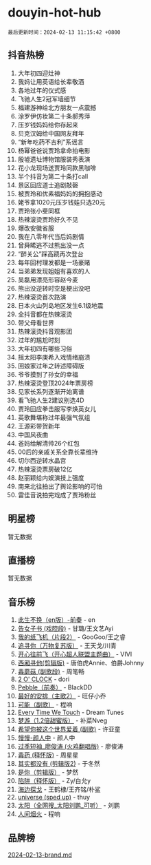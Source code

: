 # douyin-hot-hub

`最后更新时间：2024-02-13 11:15:42 +0800`

## 抖音热榜

1. 大年初四迎灶神
1. 我妈让用英语给长辈敬酒
1. 各地过年的仪式感
1. 飞驰人生2冠军墙细节
1. 福建游神给北方朋友一点震撼
1. 涂罗伊仿妆第二十条郝秀萍
1. 压岁钱妈妈给你存起来
1. 贝克汉姆给中国网友拜年
1. “新年吃药不吉利”系谣言
1. 杨幂爸爸说贾玲拿命拍电影
1. 殷墟遗址博物馆服装秀表演
1. 花小龙现场送贾玲同款黑咖啡
1. 半个抖音为第二十条打call
1. 景区回应道士追剧敲磬
1. 被贾玲和优素福妈妈的拥抱感动
1. 姥爷拿1020元压岁钱娃只选20元
1. 贾玲张小斐同框
1. 热辣滚烫贾玲好久不见
1. 爆改安徽省服
1. 我在八零年代当后妈剧情
1. 曾舜晞逃不过熊出没一点
1. “醉关公”踩高跷再次登台
1. 每年回村理发都是一场豪赌
1. 当弟弟发现姐姐有喜欢的人
1. 吴磊用漂亮形容赵今麦
1. 熊出没逆转时空是梗出没吧
1. 热辣滚烫首次路演
1. 日本火山列岛地区发生6.1级地震
1. 全抖音都在热辣滚烫
1. 带父母看世界
1. 热辣滚烫抖音观影团
1. 过年的尴尬时刻
1. 大年初四有哪些习俗
1. 摇太阳李庚希入戏情绪崩溃
1. 回娘家过年之转述障碍版
1. 爷爷摸到了孙女的幸福
1. 热辣滚烫登顶2024年票房榜
1. 见家长系列逐渐开始离谱
1. 看飞驰人生2建议别选4D
1. 贾玲回应拳击服写李焕英女儿
1. 英歌舞堪称过年最强气氛组
1. 王源彩带贺新年
1. 中国风夜曲
1. 爸妈给解清帅26个红包
1. 00后的亲戚关系全靠长辈维持
1. 切尔西逆转水晶宫
1. 热辣滚烫票房破12亿
1. 赵丽颖给内娱演技上强度
1. 南来北往拍出了舆论影响的可怕
1. 雷佳音说拍完戏成了贾玲粉丝

## 明星榜

暂无数据

## 直播榜

暂无数据

## 音乐榜

1. [此生不换（en版）-前奏](https://sf6-cdn-tos.douyinstatic.com/obj/tos-cn-ve-2774/oMDvUGwhKrKYDEqXiMYEwxZqBWIJFA92CiLAO) - en
1. [告女子书 (戏腔段)](https://sf5-hl-cdn-tos.douyinstatic.com/obj/tos-cn-ve-2774/osCCzFxWgstBDi92ZfBB4ht7gQENBmQMAl0eI6) - 甘璐/王文艺Ayi
1. [我的纸飞机（片段2）](https://sf6-cdn-tos.douyinstatic.com/obj/tos-cn-ve-2774/oM2ZrKcg2CD5AeRB2gkeXOFB1IxAGJdZPazYHf) - GooGoo/王之睿
1. [追寻你（万物复苏版）](https://sf6-cdn-tos.douyinstatic.com/obj/tos-cn-ve-2774/oYeAZJsbjIDit9APmBg8u6uDUQnHmoCf3gbo74) - 王天戈/川青
1. [开心往前飞（开心超人联盟主题曲）](https://sf5-hl-cdn-tos.douyinstatic.com/obj/tos-cn-ve-2774/9d8fb7c82cf1421fb93a9fe925275e0a) - VIVI
1. [西厢寻他(剪辑版)](https://sf5-hl-cdn-tos.douyinstatic.com/obj/tos-cn-ve-2774/oUsAVfAQKlRNxEv5qxvIB8o5qmIWUcXbzJKJhw) - 唐伯虎Annie、伯爵Johnny
1. [毒蘑菇 (副歌段)](https://sf3-cdn-tos.douyinstatic.com/obj/tos-cn-ve-2774/ocDEUsfdLjxnlFXtfogBCiQCEqYB7QZgZ8VViM) - 周笔畅
1. [2 O' CLOCK](https://sf5-hl-cdn-tos.douyinstatic.com/obj/tos-cn-ve-2774/oIUBICeqlYQHTigCBOnCMlwBZJkgiBjt1oDfbg) - dori
1. [Pebble（前奏）](https://sf5-hl-cdn-tos.douyinstatic.com/obj/tos-cn-ve-2774/5e6913036e674b34b92df6abd1361f00) - BlackDD
1. [最好的安排（主歌2）](https://sf5-hl-cdn-tos.douyinstatic.com/obj/tos-cn-ve-2774/oMMZX1DuHpMwgoDztBmZswgQnbCeeANZxBHkFY) - 旺仔小乔
1. [可能（副歌）](https://sf5-hl-cdn-tos.douyinstatic.com/obj/tos-cn-ve-2774/cde1731888894259b333569393c2fb51) - 程响
1. [Every Time We Touch](https://sf5-hl-cdn-tos.douyinstatic.com/obj/tos-cn-ve-2774/ogN6lUKQeBBfEVhIOMikG1CcJjugxk1tztZyhP) - Dream Tunes
1. [梦游（1.2倍甜蜜版）](https://sf6-cdn-tos.douyinstatic.com/obj/tos-cn-ve-2774/o4gyAUm8hwufoEABmwVIiQtHsFuGzAEEWtNMzo) - 补菜Nveg
1. [希望你被这个世界爱着 (副歌)](https://sf5-hl-cdn-tos.douyinstatic.com/obj/tos-cn-ve-2774/oUHCmWQfZlE3QQBKBeD8rCFLpJzPgCpImhsxMt) - 许亚童
1. [慢慢-颜人中](https://sf6-cdn-tos.douyinstatic.com/obj/tos-cn-ve-2774/ocjHNfBXdBxQNC8ZGAeoLMFTUgtBg8bkExunDC) - 颜人中
1. [过季短袖_廖俊涛 (火鸡翻唱版)](https://sf3-cdn-tos.douyinstatic.com/obj/tos-cn-ve-2774/ogQVJl0tRBKxQgZji7YClFEBrVDeHpPTWfCZbQ) - 廖俊涛
1. [毒药 (释怀版)](https://sf6-cdn-tos.douyinstatic.com/obj/tos-cn-ve-2774/oYILMEAzspdZBIzy4frJNB8ZHPHWAhiwowd4Ad) - 周星星
1. [其实都没有 (剪辑版2)](https://sf6-cdn-tos.douyinstatic.com/obj/tos-cn-ve-2774/oEBNQenHZtBhxYjGgUDQk0BCHTigQafgFlbQ7k) - 于冬然
1. [是你（剪辑版）](https://sf5-hl-cdn-tos.douyinstatic.com/obj/tos-cn-ve-2774/46019dae783c4c969944217fe1cfafc4) - 梦然
1. [陷阱（释怀版）](https://sf3-cdn-tos.douyinstatic.com/obj/tos-cn-ve-2774/oE8C21LeZrzKLDFfQYgMzx4GAIHageG5IzayY7) - Zy/白允y
1. [海边探戈](https://sf6-cdn-tos.douyinstatic.com/obj/tos-cn-ve-2774/os9gE0VQCGqt6VQkZDyBBYvfSDY0QFe3vVmubn) - 王鹤棣/王齐铭/朴鲨
1. [universe (sped up)](https://sf3-cdn-tos.douyinstatic.com/obj/tos-cn-ve-2774/oIQnurQLDCsdYeegkM4CKuVb23MZBXtX6QB8bv) - thuy
1. [太阳（全网搜_太阳刘鹏_可听）](https://sf3-cdn-tos.douyinstatic.com/obj/tos-cn-ve-2774/ogWbyIQnlBFImVbeDocRdCIYtBHlbJXgfZMvgz) - 刘鹏
1. [人间烟火](https://sf5-hl-cdn-tos.douyinstatic.com/obj/tos-cn-ve-2774/947983139f35446684610238bba8e7a9) - 程响

## 品牌榜

[2024-02-13-brand.md](2024-02-13-brand.md)
